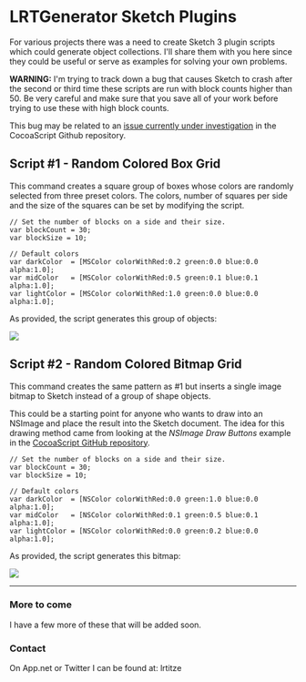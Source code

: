 # LRTGenerator Sketch Plugins

For various projects there was a need to create Sketch 3 plugin scripts which could generate object collections. I'll share them with you here since they could be useful or serve as examples for solving your own problems.

**WARNING:** I'm trying to track down a bug that causes Sketch to crash after the second or third time these scripts are run with block counts higher than 50. Be very careful and make sure that you save all of your work before trying to use these with high block counts.

This bug may be related to an [issue currently under investigation](https://github.com/ccgus/CocoaScript/issues/8) in the CocoaScript Github repository.

## Script #1 - Random Colored Box Grid

This command creates a square group of boxes whose colors are randomly selected from three preset colors. The colors, number of squares per side and the size of the squares can be set by modifying the script.

```
// Set the number of blocks on a side and their size.
var blockCount = 30;
var blockSize = 10;

// Default colors
var darkColor  = [MSColor colorWithRed:0.2 green:0.0 blue:0.0 alpha:1.0];
var midColor   = [MSColor colorWithRed:0.5 green:0.1 blue:0.1 alpha:1.0];
var lightColor = [MSColor colorWithRed:1.0 green:0.0 blue:0.0 alpha:1.0];
```

As provided, the script generates this group of objects:

![](http://lrtitze.github.io/Sketch-Plugins-LRTGenerators/images/RandomNoiseBox.png)


## Script #2 - Random Colored Bitmap Grid

This command creates the same pattern as #1 but inserts a single image bitmap to Sketch instead of a group of shape objects.

This could be a starting point for anyone who wants to draw into an NSImage and place the result into the Sketch document. The idea for this drawing method came from looking at the *NSImage Draw Buttons* example in the [CocoaScript GitHub repository](https://github.com/ccgus/CocoaScript).

```
// Set the number of blocks on a side and their size.
var blockCount = 30;
var blockSize = 10;

// Default colors
var darkColor  = [NSColor colorWithRed:0.0 green:1.0 blue:0.0 alpha:1.0];
var midColor   = [NSColor colorWithRed:0.1 green:0.5 blue:0.1 alpha:1.0];
var lightColor = [NSColor colorWithRed:0.0 green:0.2 blue:0.0 alpha:1.0];
```

As provided, the script generates this bitmap:

![](http://lrtitze.github.io/Sketch-Plugins-LRTGenerators/images/RandomNoiseBitmap.png)

---

### More to come

I have a few more of these that will be added soon.

### Contact
On App.net or Twitter I can be found at: lrtitze
